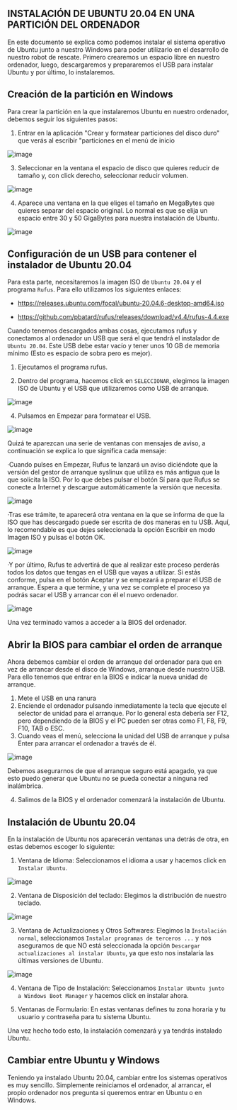 ## INSTALACIÓN DE UBUNTU 20.04 EN UNA PARTICIÓN DEL ORDENADOR

En este documento se explica como podemos instalar el sistema operativo de Ubuntu junto a nuestro Windows para poder utilizarlo en el desarrollo de nuestro robot de rescate. Primero crearemos un espacio libre en nuestro ordenador, luego, descargaremos y prepararemos el USB para instalar Ubuntu y por último, lo instalaremos.

## Creación de la partición en Windows

Para crear la partición en la que instalaremos Ubuntu en nuestro ordenador, debemos seguir los siguientes pasos:

1. Entrar en la aplicación "Crear y formatear particiones del disco duro" que verás al escribir "particiones en el menú de inicio

![image](https://github.com/RoboRescueUMA/RR_Tools/assets/129277489/775ed4a2-5931-418b-9d67-d1dbb71cbf25)


3. Seleccionar en la ventana el espacio de disco que quieres reducir de tamaño y, con click derecho, seleccionar reducir volumen.

![image](https://github.com/RoboRescueUMA/RR_Tools/assets/129277489/6451afa6-0a3f-4ae8-af90-a7f7268445f6)


4. Aparece una ventana en la que eliges el tamaño en MegaBytes que quieres separar del espacio original. Lo normal es que se elija un espacio entre 30 y 50 GigaBytes para nuestra instalación de Ubuntu.

![image](https://github.com/RoboRescueUMA/RR_Tools/assets/129277489/483702e7-71a4-47c4-9fbd-f3e0c4b0f15d)


## Configuración de un USB para contener el instalador de Ubuntu 20.04

Para esta parte, necesitaremos la imagen ISO de `Ubuntu 20.04` y el programa `Rufus`. Para ello utilizamos los siguientes enlaces:

- https://releases.ubuntu.com/focal/ubuntu-20.04.6-desktop-amd64.iso


- https://github.com/pbatard/rufus/releases/download/v4.4/rufus-4.4.exe

Cuando tenemos descargados ambas cosas, ejecutamos rufus y conectamos al ordenador un USB que será el que tendrá el instalador de `Ubuntu 20.04`. Este USB debe estar vacío y tener unos 10 GB de memoria mínimo (Esto es espacio de sobra pero es mejor). 

1. Ejecutamos el programa rufus.

2. Dentro del programa, hacemos click en `SELECCIONAR`, elegimos la imagen ISO de Ubuntu y el USB que utilizaremos como USB de arranque.

![image](https://github.com/RoboRescueUMA/RR_Tools/assets/129277489/9c16c501-5c74-40bc-a0c6-c80089453499)

4. Pulsamos en Empezar para formatear el USB.

![image](https://github.com/RoboRescueUMA/RR_Tools/assets/129277489/4278dc78-8fe0-4527-a060-e445587098bc)


Quizá te aparezcan una serie de ventanas con mensajes de aviso, a continuación se explica lo que significa cada mensaje:

·Cuando pulses en Empezar, Rufus te lanzará un aviso diciéndote que la versión del gestor de arranque syslinux que utiliza es más antigua que la que solicita la ISO. Por lo que debes pulsar el botón Sí para que Rufus se conecte a Internet y descargue automáticamente la versión que necesita.

![image](https://github.com/RoboRescueUMA/RR_Tools/assets/129277489/7e16c3b8-5a1c-41d1-afb9-9932d5c1e4d0)

·Tras ese trámite, te aparecerá otra ventana en la que se informa de que la ISO que has descargado puede ser escrita de dos maneras en tu USB. Aquí, lo recomendable es que dejes seleccionada la opción Escribir en modo Imagen ISO y pulsas el botón OK.

![image](https://github.com/RoboRescueUMA/RR_Tools/assets/129277489/058d907f-6cd4-40ea-83b2-cf6c590e85d9)

·Y por último, Rufus te advertirá de que al realizar este proceso perderás todos los datos que tengas en el USB que vayas a utilizar. Si estás conforme, pulsa en el botón Aceptar y se empezará a preparar el USB de arranque. Espera a que termine, y una vez se complete el proceso ya podrás sacar el USB y arrancar con él el nuevo ordenador.

![image](https://github.com/RoboRescueUMA/RR_Tools/assets/129277489/27175e0f-65c1-4c34-8c15-25f57ea1515a)


Una vez terminado vamos a acceder a la BIOS del ordenador.

## Abrir la BIOS para cambiar el orden de arranque

Ahora debemos cambiar el orden de arranque del ordenador para que en vez de arrancar desde el disco de Windows, arranque desde nuestro USB. Para ello tenemos que entrar en la BIOS e indicar la nueva unidad de arranque.
1) Mete el USB en una ranura
2) Enciende el ordenador pulsando inmediatamente la tecla que ejecute el selector de unidad para el arranque. Por lo general esta debería ser F12, pero dependiendo de la BIOS y el PC pueden ser otras como F1, F8, F9, F10, TAB o ESC.
3) Cuando veas el menú, selecciona la unidad del USB de arranque y pulsa Enter para arrancar el ordenador a través de él.

![image](https://github.com/RoboRescueUMA/RR_Tools/assets/129277489/490d9234-aa31-4ba4-a45e-a3dfbd2666c5)


Debemos asegurarnos de que el arranque seguro está apagado, ya que esto puedo generar que Ubuntu no se pueda conectar a ninguna red inalámbrica.

4. Salimos de la BIOS y el ordenador comenzará la instalación de Ubuntu.


## Instalación de Ubuntu 20.04

En la instalación de Ubuntu nos aparecerán ventanas una detrás de otra, en estas debemos escoger lo siguiente:

1. Ventana de Idioma: Seleccionamos el idioma a usar y hacemos click en `Instalar Ubuntu`.

![image](https://github.com/RoboRescueUMA/RR_Tools/assets/129277489/1e66f371-ac0b-4965-9e51-647ceeb355ab)

2. Ventana de Disposición del teclado: Elegimos la distribución de nuestro teclado.

![image](https://github.com/RoboRescueUMA/RR_Tools/assets/129277489/929b0d26-2026-4ba0-ac69-b26954f47f7f)

3. Ventana de Actualizaciones y Otros Softwares: Elegimos la `Instalación normal`, seleccionamos `Instalar programas de terceros ...` y nos aseguramos de que NO está seleccionada la opción `Descargar actualizaciones al instalar Ubuntu`, ya que esto nos instalaría las últimas versiones de Ubuntu.

![image](https://github.com/RoboRescueUMA/RR_Tools/assets/129277489/62f01a2f-728c-4683-8062-690977c84e6d)

4. Ventana de Tipo de Instalación: Seleccionamos `Instalar Ubuntu junto a Windows Boot Manager` y hacemos click en instalar ahora.

5. Ventanas de Formulario: En estas ventanas defines tu zona horaria y tu usuario y contraseña para tu sistema Ubuntu.

Una vez hecho todo esto, la instalación comenzará y ya tendrás instalado Ubuntu.


## Cambiar entre Ubuntu y Windows

Teniendo ya instalado Ubuntu 20.04, cambiar entre los sistemas operativos es muy sencillo. Simplemente reiniciamos el ordenador, al arrancar, el propio ordenador nos pregunta si queremos entrar en Ubuntu o en Windows.
